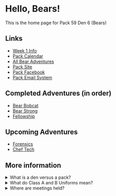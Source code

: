 # Hello, Bears!

This is the home page for Pack 59 Den 6 (Bears)

## Links
* [Week 1 Info](https://1drv.ms/w/s!Amnwl-PZ2kHpktEhD2xd0Tvm6H30Wg?e=ze2ajC)
* [Pack Calendar](https://advancements.scouting.org/calendar)
* [All Bear Adventures](https://www.scouting.org/programs/cub-scouts/adventures/bear/)
* [Pack Site](https://sites.google.com/site/njpack59/)
* [Pack Facebook](https://www.facebook.com/Pack59nj/)
* [Pack Email System](http://branchpike.com/mailman/listinfo/pack59_branchpike.com)

## Completed Adventures (in order)
* [Bear Bobcat](https://1drv.ms/w/s!Amnwl-PZ2kHpktEbmigFS4uUfMyBVg)
* [Bear Strong](https://1drv.ms/w/s!Amnwl-PZ2kHpktVNgAl12Mx7ZFhgGQ)
* [Fellowship](https://1drv.ms/w/s!Amnwl-PZ2kHpktEei3lC38Odbcq8Jg?e=nlgIaD)

## Upcoming Adventures
* [Forensics](https://1drv.ms/w/s!Amnwl-PZ2kHpktVKaZtuJweV20bM2A?e=sbfghC)
* [Chef Tech](https://1drv.ms/w/s!Amnwl-PZ2kHpktEkORHCg-kCWCSFqg?e=C7wcml)

## More information

<details>
    <summary role="button">What is a den versus a pack?</summary>
    <p><b>The Den</b> is the small group within the same age group</p>
    <p><b>The Pack</b> is comprised of all dens together with their leaders and families</p>
</details>

<details>
    <summary role="button">What do Class A and B Uniforms mean?</summary>
    <p><b>Class B</b> uniforms are the blue t-shirts and are worn to most den meetings</p>
    <p><b>Class A</b> uniforms are the full button sown shirt with patches and worn to official events and pack meetings</p>
</details>

<details>
    <summary role="button">Where are meetings held?</summary>
    <p>Most meetings are held at Covenant Presbyterian Church at 2618 New Albany Rd, Cinnaminson, NJ 08077 however not all of them.</p>
    <p>Be sure to check the calendar for each event as it will have the link</p>
</details>